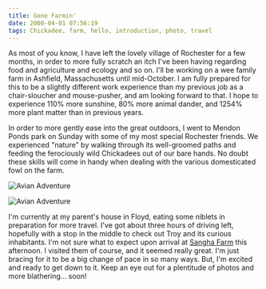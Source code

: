 ```yaml
---
title: Gone Farmin'
date: 2008-04-01 07:56:19
tags: Chickadee, farm, hello, introduction, photo, travel
---
```


As most of you know, I have left the lovely village of Rochester
for a few months, in order to more fully scratch an itch I've been
having regarding food and agriculture and ecology and so on. I'll
be working on a wee family farm in Ashfield, Massachusetts until
mid-October. I am fully prepared for this to be a slightly
different work experience than my previous job as a chair-sloucher
and mouse-pusher, and am looking forward to that. I hope to
experience 110% more sunshine, 80% more animal dander, and 1254%
more plant matter than in previous years.

In order to more gently ease into the great outdoors, I went to
Mendon Ponds park on Sunday with some of my most special Rochester
friends. We experienced "nature" by walking through its
well-groomed paths and feeding the ferociously wild Chickadees out
of our bare hands. No doubt these skills will come in handy when
dealing with the various domesticated fowl on the farm.

![Avian Adventure](/2375384241.jpg)

![Avian Adventure](/2376226798.jpg)

I'm currently at my parent's house in Floyd, eating some niblets in
preparation for more travel. I've got about three hours of driving
left, hopefully with a stop in the middle to check out Troy and its
curious inhabitants. I'm not sure what to expect upon arrival
at [Sangha Farm][] this afternoon. I visited them of course, and it
seemed really great. I'm just bracing for it to be a big change of
pace in so many ways. But, I'm excited and ready to get down to it.
Keep an eye out for a plentitude of photos and more blathering...
soon!


[Sangha Farm]: http://sanghafarm.com/ "The Sangha Farm Website"
